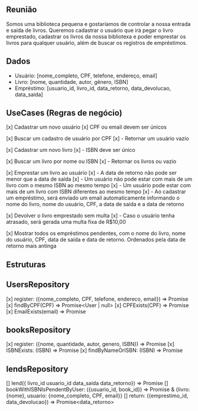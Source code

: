 ## Reunião

Somos uma biblioteca pequena e gostaríamos de controlar a nossa entrada e saída de livros. Queremos cadastrar o usuário que irá pegar o livro emprestado, cadastrar os livros da nossa bibliotexa e poder emprestar os livros para qualquer usuário, além de buscar os registros de empréstimos.

## Dados

- Usuário: [nome_completo, CPF, telefone, endereço, email]
- Livro: [nome, quantidade, autor, gênero, ISBN]
- Empréstimo: [usuario_id, livro_id, data_retorno, data_devolucao, data_saida]

## UseCases (Regras de negócio)

[x] Cadastrar um novo usuário
[x] CPF ou email devem ser únicos

[x] Buscar um cadastro de usuário por CPF
[x] - Retornar um usuário vazio

[x] Cadastrar um novo livro
[x] - ISBN deve ser único

[x] Buscar um livro por nome ou ISBN
[x] - Retornar os livros ou vazio

[x] Emprestar um livro ao usuário
[x] - A data de retorno não pode ser menor que a data de saída
[x] - Um usuário não pode estar com mais de um livro com o mesmo ISBN ao mesmo tempo
[x] - Um usuário pode estar com mais de um livro com ISBN diferentes ao mesmo tempo
[x] - Ao cadastrar um empréstimo, será enviado um email automaticamente informando o nome do livro, nome do usuário, CPF, a data de saída e a data de retorno

[x] Devolver o livro emprestado sem multa
[x] - Caso o usuário tenha atrasado, será gerada uma multa fixa de R$10,00

[x] Mostrar todos os empréstimos pendentes, com o nome do livro, nome do usuário, CPF, data de saída e data de retorno. Ordenados pela data de retorno mais antinga

## Estruturas

## UsersRepository

[x] register: ({nome_completo, CPF, telefone, endereco, email}) => Promise<void>
[x] findByCPF(CPF) => Promise<User | null>
[x] CPFExists(CPF) => Promise<boolean>
[x] EmailExists(email) => Promise<boolean>

## booksRepository

[x] register: ({nome, quantidade, autor, genero, ISBN}) => Promise<void>
[x] ISBNExists: (ISBN) => Promise<boolean>
[x] findByNameOrISBN: (ISBN) => Promise<boolean>

## lendsRepository

[] lend({ livro_id
usuario_id
data_saida
data_retorno}) => Promise<void>
[] bookWithISBNIsPendentByUser: ({usuario_id, book_id}) => Promise<boolean> & {livro: {nome}, usuario: {nome_completo, CPF, email}}
[] return: ({emprestimo_id, data_devolucao}) => Promise<data_retorno>
